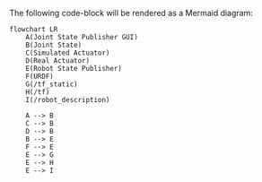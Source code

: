 The following code-block will be rendered as a Mermaid diagram:

```mermaid
flowchart LR
    A(Joint State Publisher GUI)
    B(Joint State)
    C(Simulated Actuator)
    D(Real Actuator)
    E(Robot State Publisher)
    F(URDF)
    G(/tf_static)
    H(/tf)
    I(/robot_description)

    A --> B
    C --> B
    D --> B
    B --> E
    F --> E
    E --> G
    E --> H
    E --> I
```
